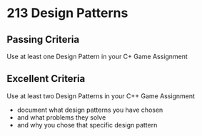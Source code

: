 # 213 Design Patterns



## Passing Criteria
Use at least one Design Pattern in your C+ Game Assignment

## Excellent Criteria
Use at least two Design Patterns in your C++ Game Assignment
- document what design patterns you have chosen
- and what problems they solve
- and why you chose that specific design pattern